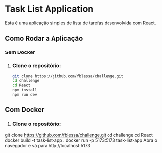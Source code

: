 # Task List Application

Esta é uma aplicação simples de lista de tarefas desenvolvida com React.

## Como Rodar a Aplicação

### Sem Docker

1. ### Clone o repositório:
   ```bash
   git clone https://github.com/fblessa/challenge.git
   cd challenge
   cd React
   npm install
   npm run dev

## Com Docker

1. ### Clone o repositório:
  git clone https://github.com/fblessa/challenge.git
  cd challenge
  cd React
  docker build -t task-list-app .
  docker run -p 5173:5173 task-list-app
  Abra o navegador e vá para http://localhost:5173